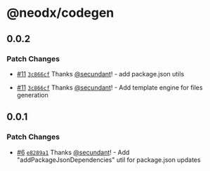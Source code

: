 # @neodx/codegen

## 0.0.2

### Patch Changes

- [#11](https://github.com/secundant/neodx/pull/11) [`3c866cf`](https://github.com/secundant/neodx/commit/3c866cf856bb94df27e5ef69a7212f4b4e1c59a0) Thanks [@secundant](https://github.com/secundant)! - add package.json utils

- [#11](https://github.com/secundant/neodx/pull/11) [`3c866cf`](https://github.com/secundant/neodx/commit/3c866cf856bb94df27e5ef69a7212f4b4e1c59a0) Thanks [@secundant](https://github.com/secundant)! - Add template engine for files generation

## 0.0.1

### Patch Changes

- [#6](https://github.com/secundant/neodx/pull/6) [`e8289a1`](https://github.com/secundant/neodx/commit/e8289a1bddfaac69d3377418a26b482df68162a6) Thanks [@secundant](https://github.com/secundant)! - Add "addPackageJsonDependencies" util for package.json updates
